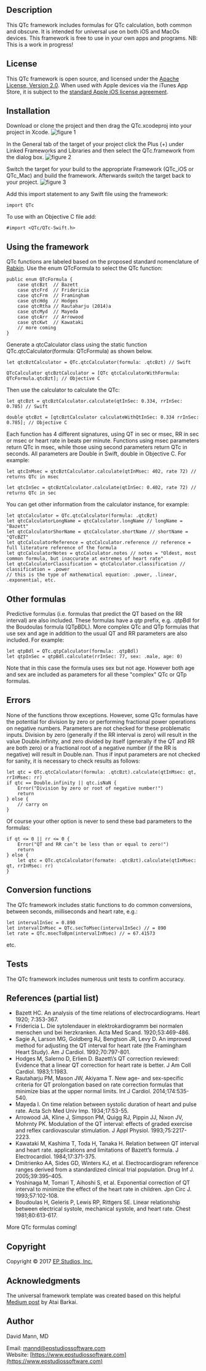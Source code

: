 ## Description
This QTc framework includes formulas for QTc calculation, both common and obscure.  It is intended for universal use on both iOS and MacOs devices.  This framework is free to use in your own apps and programs.  NB: This is a work in progress!

## License
This QTc framework is open source, and licensed under the 
[Apache License, Version 2.0](http://www.apache.org/licenses/LICENSE-2.0.html).  When used with Apple devices via the iTunes App Store, it is subject to the [standard Apple iOS license agreement](http://images.apple.com/legal/sla/docs/AppleStoreApp.pdf).

## Installation
Download or clone the project and then drag the QTc.xcodeproj into your project in Xcode.
![figure 1](images/capture1.gif)

In the General tab of the target of your project click the Plus (+) under Linked Frameworks and Libraries and then select the QTc.framework from the dialog box.
![figure 2](images/capture2.gif)

Switch the target for your build to the appropriate Framework (QTc\_iOS or QTc\_Mac) and build the framework.  Afterwards switch the target back to your project.
![figure 3](images/capture3.gif)

Add this import statement to any Swift file using the framework:

    import QTc

To use with an Objective C file add:

    #import <QTc/QTc-Swift.h>

## Using the framework
QTc functions are labeled based on the proposed standard nomenclature of [Rabkin](https://www.wjgnet.com/1949-8462/full/v7/i6/315.htm#B16).  Use the enum QTcFormula to select the QTc function:

	public enum QTcFormula {
		case qtcBzt  // Bazett
		case qtcFrd  // Fridericia
		case qtcFrm  // Framingham
		case qtcHdg  // Hodges
		case qtcRtha // Rautaharju (2014)a
		case qtcMyd  // Mayeda
		case qtcArr  // Arrowood
		case qtcKwt  // Kawataki
		// more coming
	}

Generate a qtcCalculator class using the static function QTc.qtcCalculator(formula: QTcFormula) as shown below.

	let qtcBztCalculator = QTc.qtcCalculator(formula: .qtcBzt) // Swift

	QTcCalculator qtcBztCalculator = [QTc qtcCalculatorWithFormula: QTcFormula.qtcBzt]; // Objective C

Then use the calculator to calculate the QTc:

	let qtcBzt = qtcBztCalculator.calculate(qtInSec: 0.334, rrInSec: 0.785) // Swift

	double qtcBzt = [qtcBztCalculator calculateWithQtInSec: 0.334 rrInSec: 0.785]; // Objective C

Each function has 4 different signatures, using QT in sec or msec, RR in sec or msec or heart rate in beats per minute.  Functions using msec parameters return QTc in msec, while those using second parameters return QTc in seconds.  All parameters are Double in Swift, double in Objective C.  For example:

	let qtcInMsec = qtcBztCalculator.calculate(qtInMsec: 402, rate 72) // returns QTc in msec

	let qtcInSec = qtcBztCalculator.calculate(qtInSec: 0.402, rate 72) // returns QTc in sec

You can get other information from the calculator instance, for example:

	let qtcCalculator = QTc.qtcCalculator(formula: .qtcBzt)
    let qtcCalculatorLongName = qtcCalculator.longName // longName = "Bazett"
    let qtcCalculatorShorName = qtcCalculator.shortName // shortName = "QTcBZT"
	let qtcCalculatorReference = qtcCalculator.reference // reference = full literature reference of the formula
	let qtcCalculatorNotes = qtcCalculator.notes // notes = "Oldest, most common formula, but inaccurate at extremes of heart rate"
	let qtcCalculatorClassification = qtcCalculator.classification // classification = .power
	// this is the type of mathematical equation: .power, .linear, .exponential, etc.

## Other formulas
Predictive formulas (i.e. formulas that predict the QT based on the RR interval) are also included.  These formulas have a *qtp* prefix, e.g. .qtpBdl for the Boudoulas formula (QTpBDL).  More complex QTc and QTp formulas that use sex and age in addition to the usual QT and RR parameters are also included.  For example:

	let qtpBdl = QTc.qtpCalculator(formula: .qtpBdl)
	let qtpInSec = qtpBdl.calculate(rrInSec: 77, sex: .male, age: 0)

Note that in this case the formula uses sex but not age.  However both age and sex are included as parameters for all these "complex" QTc or QTp formulas.

## Errors
None of the functions throw exceptions.  However, some QTc formulas have the potential for division by zero or performing fractional power operations on negative numbers.  Parameters are not checked for these problematic inputs.  Division by zero (generally if the RR interval is zero) will result in the value Double.infinity, and zero divided by itself (generally if the QT and RR are both zero) or a fractional root of a negative number (if the RR is negative) will result in Double.nan.  Thus if input parameters are not checked for sanity, it is necessary to check results as follows:

	let qtc = QTc.qtcCalculator(formula: .qtcBzt).calculate(qtInMsec: qt, rrInMsec: rr)
	if qtc == Double.infinity || qtc.isNaN {
		Error("Division by zero or root of negative number!")
		return
	} else {
		// carry on
	}

Of course your other option is never to send these bad parameters to the formulas:

	if qt <= 0 || rr <= 0 {
		Error("QT and RR can’t be less than or equal to zero!")
		return
	} else {
		let qtc = QTc.qtcCalculator(formate: .qtcBzt).calculate(qtInMsec: qt, rrInMsec: rr)
	}

## Conversion functions
The QTc framework includes static functions to do common conversions, between seconds, milliseconds and heart rate, e.g.:

	let intervalInSec = 0.890
	let intervalInMsec = QTc.secToMsec(intervalInSec) // = 890
	let rate = QTc.msecToBpm(intervalInMsec) // = 67.41573

etc.

## Tests
The QTc framework includes numerous unit tests to confirm accuracy.

## References (partial list)
- Bazett HC. An analysis of the time relations of electrocardiograms. Heart 1920; 7:353-367.
- Fridericia L. Die sytolendauer in elektrokardiogramm bei normalen menschen und bei herzkranken. Acta Med Scand. 1920;53:469-486.
- Sagie A, Larson MG, Goldberg RJ, Bengtson JR, Levy D. An improved method for adjusting the QT interval for heart rate (the Framingham Heart Study). Am J Cardiol. 1992;70:797-801.
- Hodges M, Salerno D, Erlien D. Bazett\’s QT correction reviewed: Evidence that a linear QT correction for heart rate is better. J Am Coll Cardiol. 1983;1:1983.
- Rautaharju PM, Mason JW, Akiyama T. New age- and sex-specific criteria for QT prolongation based on rate correction formulas that minimize bias at the upper normal limits. Int J Cardiol. 2014;174:535-540.
- Mayeda I. On time relation between systolic duration of heart and pulse rate. Acta Sch Med Univ Imp. 1934;17:53-55.
- Arrowood JA, Kline J, Simpson PM, Quigg RJ, Pippin JJ, Nixon JV, Mohrnty PK.  Modulation of the QT interval: effects of graded exercise and reflex cardiovascular stimulation.  J Appl Physiol. 1993;75:2217-2223.
- Kawataki M, Kashima T, Toda H, Tanaka H. Relation between QT interval and heart rate. applications and limitations of Bazett’s formula. J Electrocardiol. 1984;17:371-375.
- Dmitrienko AA, Sides GD, Winters KJ, et al. Electrocardiogram reference ranges derived from a standardized clinical trial population. Drug Inf J. 2005;39:395–405.
- Yoshinaga M, Tomari T, Aihoshi S, et al.  Exponential correction of QT interval to minimize the effect of the heart rate in children.  Jpn Circ J.  1993;57:102-108. 
- Boudoulas H, Geleris P, Lewis RP, Rittgers SE.  Linear relationship between electrical systole, mechanical systole, and heart rate.  Chest 1981;80:613-617.

More QTc formulas coming!

## Copyright
Copyright © 2017 [EP Studios, Inc.](http://www.epstudiossoftware.com)

## Acknowledgments
The universal framework template was created based on this helpful [Medium post](https://medium.com/@ataibarkai/create-a-universal-swift-framework-for-ios-os-x-watchos-and-tvos-2aa26a8190dc) by Atai Barkai.

## Author
David Mann, MD

Email: [mannd@epstudiossoftware.com](mailto:mannd@epstudiossoftware.com)  
Website: [https://www.epstudiossoftware.com](https://www.epstudiossoftware.com)   

